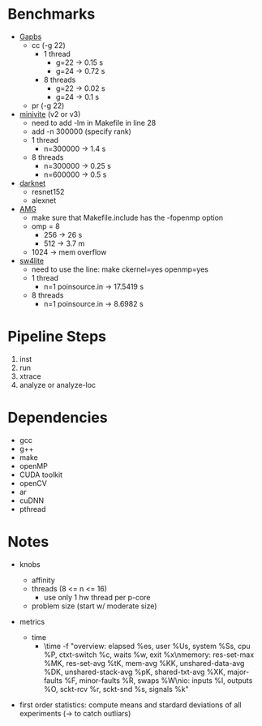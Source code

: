 # Benchmarks

- [Gapbs](https://github.com/sbeamer/gapbs)
	- cc (-g 22)
        - 1 thread
            - g=22 -> 0.15 s
            - g=24 -> 0.72 s
        - 8 threads
            - g=22 -> 0.02 s
            - g=24 -> 0.1 s
	- pr (-g 22)
- [minivite](https://gitlab.pnnl.gov/perf-lab/minivite-x) (v2 or v3)
    - need to add -lm in Makefile in line 28
	- add -n 300000 (specify rank)
    - 1 thread
        - n=300000 -> 1.4 s
    - 8 threads
        - n=300000 -> 0.25 s
        - n=600000 -> 0.5 s
- [darknet](https://github.com/pjreddie/darknet)
	- resnet152
	- alexnet
- [AMG](https://github.com/LLNL/AMG)
    - make sure that Makefile.include has the -fopenmp option
    - omp = 8
        - 256 -> 26 s
        - 512 -> 3.7 m
    - 1024 -> mem overflow
- [sw4lite](https://github.com/geodynamics/sw4lite)
    - need to use the line: make ckernel=yes openmp=yes
    - 1 thread
        - n=1 poinsource.in -> 17.5419 s
    - 8 threads
        - n=1 poinsource.in -> 8.6982 s

# Pipeline Steps

1. inst
2. run
3. xtrace
4. analyze or analyze-loc

# Dependencies

- gcc
- g++
- make
- openMP
- CUDA toolkit
- openCV
- ar
- cuDNN
- pthread

# Notes

- knobs
    - affinity
    - threads (8 <= n <= 16)
        - use only 1 hw thread per p-core
    - problem size (start w/ moderate size)

- metrics
    - time
        - \time -f "overview: elapsed %es, user %Us, system %Ss, cpu %P, ctxt-switch %c, waits %w, exit %x\nmemory: res-set-max %MK, res-set-avg %tK, mem-avg %KK, unshared-data-avg %DK, unshared-stack-avg %pK, shared-txt-avg %XK, major-faults %F, minor-faults %R, swaps %W\nio: inputs %I, outputs %O, sckt-rcv %r, sckt-snd %s, signals %k"

- first order statistics: compute means and stardard deviations of all experiments (-> to catch outliars)